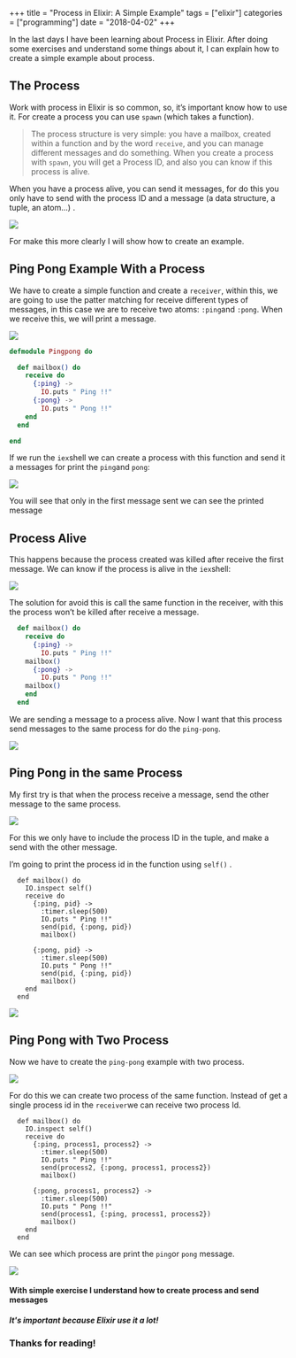 +++
title = "Process in Elixir: A Simple Example"
tags = ["elixir"]
categories = ["programming"]
date = "2018-04-02"
+++

In the last days I have been learning about Process in Elixir. After doing some exercises and understand some things about it, I can explain how to create a simple example about process.

## The Process

Work with process in Elixir is so common, so, it’s important know how to use it. For create a process you can use `spawn` (which takes a function).

> The process structure is very simple: you have a mailbox, created within a function and by the word `receive`, and you can manage different messages and do something.  When you create a process with `spawn`, you will get a Process ID, and also you can know if this process is alive.

When you have a process alive, you can send it messages, for do this you only have to send with the process ID and a message (a data structure, a tuple, an atom…) .

![](/blog/blog/process/duno.png)

For make this more clearly I will show how to create an example.

## Ping Pong Example With a Process
We have to create a simple function and create a `receiver`, within this, we are going to use the patter matching for receive different types of messages, in this case we are to receive two atoms: `:ping`and `:pong`. When we receive this, we will print a message.

![](/blog/blog/process/ddos.png)

``` elixir
defmodule Pingpong do

  def mailbox() do
    receive do
      {:ping} ->
        IO.puts " Ping !!"
      {:pong} ->
        IO.puts " Pong !!"
    end
  end

end
```

If we run the `iex`shell we can create a process with this function and send it a messages for print the `ping`and `pong`:

![](https://raw.githubusercontent.com/carlogilmar/site/master/static/blog/process/uno.png)

You will see that only in the first message sent we can see the printed message

## Process Alive
This happens because the process created was killed after receive the first message. We can know if the process is alive in the `iex`shell:

![](https://raw.githubusercontent.com/carlogilmar/site/master/static/blog/process/dos.png)

The solution for avoid this is call the same function in the receiver, with this the process won’t be killed after receive a message.

``` elixir
  def mailbox() do
    receive do
      {:ping} ->
        IO.puts " Ping !!"
	mailbox()
      {:pong} ->
        IO.puts " Pong !!"
	mailbox()
    end
  end
```

We are sending a message to a process alive. Now I want that this process send messages to the same process for do the `ping-pong`.

![](https://raw.githubusercontent.com/carlogilmar/site/master/static/blog/process/tres.png)

## Ping Pong in the same Process

My first try is that when the process receive a message, send the other message to the same process.

![](https://raw.githubusercontent.com/carlogilmar/site/master/static/blog/process/dtres.png)

For this we only have to include the process ID in the tuple, and make a send with the other message.

I’m going to print the process id in the function using `self()` .

```
  def mailbox() do
    IO.inspect self()
    receive do
      {:ping, pid} ->
        :timer.sleep(500)
        IO.puts " Ping !!"
        send(pid, {:pong, pid})
        mailbox()

      {:pong, pid} ->
        :timer.sleep(500)
        IO.puts " Pong !!"
        send(pid, {:ping, pid})
        mailbox()
    end
  end
```

![](https://raw.githubusercontent.com/carlogilmar/site/master/static/blog/process/cuatro.png)

## Ping Pong with Two Process
Now we have to create the `ping-pong` example with two process.

![](https://raw.githubusercontent.com/carlogilmar/site/master/static/blog/process/dcuatro.png)

For do this we can create two process of the same function.  Instead of get a single process id in the `receiver`we can receive two process Id.

```
  def mailbox() do
    IO.inspect self()
    receive do
      {:ping, process1, process2} ->
        :timer.sleep(500)
        IO.puts " Ping !!"
        send(process2, {:pong, process1, process2})
        mailbox()

      {:pong, process1, process2} ->
        :timer.sleep(500)
        IO.puts " Pong !!"
        send(process1, {:ping, process1, process2})
        mailbox()
    end
  end
```

We can see which process are print the `ping`or `pong` message.

![](https://raw.githubusercontent.com/carlogilmar/site/master/static/blog/process/cinco.png)

#### With simple exercise I understand how to create process and send messages
##### It's important because Elixir use it a lot!
### Thanks for reading!
